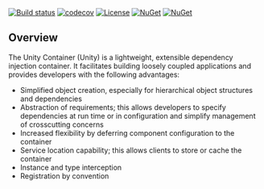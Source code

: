 [![Build status](https://ci.appveyor.com/api/projects/status/89jo5cuum6839j3b/branch/master?svg=true)](https://ci.appveyor.com/project/IoC-Unity/configuration/branch/master)
[![codecov](https://codecov.io/gh/unitycontainer/configuration/branch/master/graph/badge.svg)](https://codecov.io/gh/unitycontainer/configuration)
[![License](https://img.shields.io/badge/license-apache%202.0-60C060.svg)](https://github.com/unitycontainer/configuration/blob/master/LICENSE)
[![NuGet](https://img.shields.io/nuget/dt/Unity.Configuration.svg)](https://www.nuget.org/packages/Unity.Configuration)
[![NuGet](https://img.shields.io/nuget/v/Unity.Configuration.svg)](https://www.nuget.org/packages/Unity.Configuration)


## Overview

The Unity Container (Unity) is a lightweight, extensible dependency injection container. It facilitates building loosely coupled applications and provides developers with the following advantages:

* Simplified object creation, especially for hierarchical object structures and dependencies
* Abstraction of requirements; this allows developers to specify dependencies at run time or in configuration and simplify management of crosscutting concerns
* Increased flexibility by deferring component configuration to the container
* Service location capability; this allows clients to store or cache the container
* Instance and type interception
* Registration by convention
